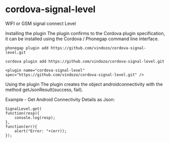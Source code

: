 # cordova-signal-level
WIFI or GSM signal connect Level

Installing the plugin
The plugin confirms to the Cordova plugin specification, it can be installed using the Cordova / Phonegap command line interface.

    phonegap plugin add https://github.com/vindozo/cordova-signal-level.git

    cordova plugin add https://github.com/vindozo/cordova-signal-level.git
    
    <plugin name="cordova-signal-level" spec="https://github.com/vindozo/cordova-signal-level.git" />
    
Using the plugin
The plugin creates the object androidconnectivity with the method getJsonResult(success, fail).

Example - Get Android Connectivity Details as Json:

    SignalLevel.get(
    function(resp){
        console.log(resp);
    },
    function(err){
        alert("Error: "+(err));
    });
